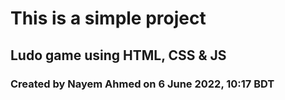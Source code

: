 # This is a simple project

## Ludo game using HTML, CSS & JS

### Created by Nayem Ahmed on 6 June 2022, 10:17 BDT